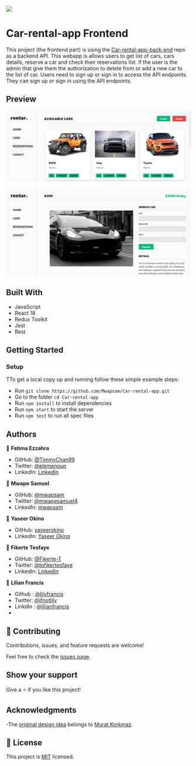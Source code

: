![](https://img.shields.io/badge/Microverse-blueviolet)

# Car-rental-app Frontend
  This project (the frontend part) is using the [Car-rental-app-back-end](https://github.com/TimmyChan99/Car-rental-app-back-end) repo as a backend API.
  This webapp is allows users to get list of cars, cars details, reserve a car and check their reservations list. If the user is the admin that give them the authorization to delete from or add a new car to the list of car. 
  Users need to sign up or sign in to access the API endponits. They can sign up or sign in using the API endpoints.
  
## Preview

<p align="center">
  <img src="./public/cars.png" alt="Splash screen" />
</p>

<p align="center">
  <img src="./public/show-car.png" alt="Splash screen" />
</p>

## Built With

- JavaScript
- React 18
- Redux Toolkit
- Jest
- Rest

## Getting Started

### **Setup**
TTo get a local copy up and running follow these simple example steps:

- Run `git clone https://github.com/Mwapsam/Car-rental-app.git`
- Go to the folder `cd Car-rental-app`
- Run `npm install` to install dependencies
- Run `npm start` to start the server
- Run `npm test` to run  all spec files 

## Authors

👤 **Fatima Ezzahra**

- GitHub: [@TimmyChan99](https://github.com/TimmyChan99)
- Twitter: [@elemenoun](https://twitter.com/elemenoun)
- LinkedIn: [LinkedIn](https://www.linkedin.com/in/fatima-ezzahra-elemenoun-020841225/)

👤 **Mwape Samuel**

- GitHub: [@mwapsam](https://github.com/Mwapsam)
- Twitter: [@mwapesamuel4](https://twitter.com/mwapesamuel4)
- LinkedIn: [mwapsam](https://www.linkedin.com/in/mwapsam/)


👤 **Yaseer Okino**

- GitHub: [yaseerokino](https://github.com/yaseerokino)
- LinkedIn: [Yaseer Okino](https://linkedin.com/in/yaseerokino)


👤 **Fikerte Tesfaye** 

- GitHub: [@Fikerte-T](https://github.com/Fikerte-T)
- Twitter: [@tofikertesfaye](https://twitter.com/tofikertesfaye)
- LinkedIn: [LinkedIn](https://www.linkedin.com/in/fikerte-tesfaye-a68337216/)

👤 **Lilian Francis**

- Github : [@lilyfrancis](https://github.com/lilyfrancis)
- Twitter: [@ifnotlily](https://twitter.com/ifnotlily)
- LinkdIn : [@lilianfrancis](https://www.linkedin.com/in/lilianfrancis/)
- 

## 🤝 Contributing

Contributions, issues, and feature requests are welcome!

Feel free to check the [issues page](../../issues/).

## Show your support

Give a ⭐️ if you like this project!

## Acknowledgments

-The [original design idea](https://www.behance.net/gallery/26425031/Vespa-Responsive-Redesign) belongs to [Murat Korkmaz](https://www.behance.net/muratk).

## 📝 License

This project is [MIT](./MIT.md) licensed.
